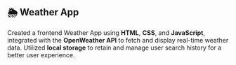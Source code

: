## 🌦️ Weather App

Created a frontend Weather App using **HTML**, **CSS**, and **JavaScript**, 
integrated with the **OpenWeather API** to fetch and display real-time weather data.
Utilized **local storage** to retain and manage user search history for a better user experience.
